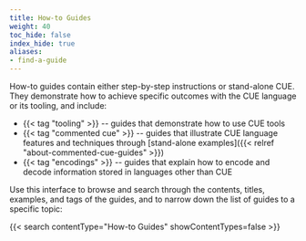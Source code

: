 ```yaml
---
title: How-to Guides
weight: 40
toc_hide: false
index_hide: true
aliases:
- find-a-guide
---
```


How-to guides contain either step-by-step instructions or stand-alone CUE.
They demonstrate how to achieve specific outcomes with the CUE language or its
tooling, and include:

- {{< tag "tooling" >}} -- guides that demonstrate how to use CUE tools
- {{< tag "commented cue" >}} -- guides that illustrate CUE language features
  and techniques through
  [stand-alone examples]({{< relref "about-commented-cue-guides" >}})
- {{< tag "encodings" >}} -- guides that explain how to encode and decode
  information stored in languages other than CUE

Use this interface to browse and search through the contents, titles, examples,
and tags of the guides, and to narrow down the list of guides to a specific
topic:

{{< search contentType="How-to Guides" showContentTypes=false >}}

